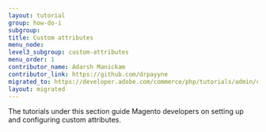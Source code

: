 ```yaml
---
layout: tutorial
group: how-do-i
subgroup:
title: Custom attributes
menu_node:
level3_subgroup: custom-attributes
menu_order: 1
contributor_name: Adarsh Manickam
contributor_link: https://github.com/drpayyne
migrated_to: https://developer.adobe.com/commerce/php/tutorials/admin/custom-text-field-attribute/
layout: migrated
---
```


The tutorials under this section guide Magento developers on setting up and configuring custom attributes.
